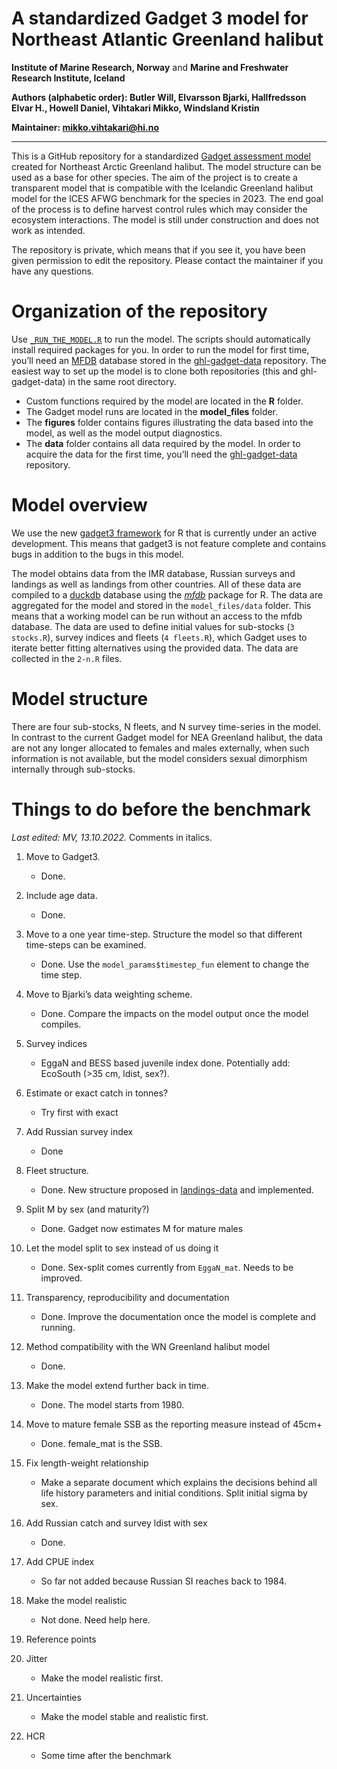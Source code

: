 
# A standardized Gadget 3 model for Northeast Atlantic Greenland halibut

**Institute of Marine Research, Norway** and **Marine and Freshwater
Research Institute, Iceland**

**Authors (alphabetic order): Butler Will, Elvarsson Bjarki,
Hallfredsson Elvar H., Howell Daniel, Vihtakari Mikko, Windsland
Kristin**

**Maintainer: <mikko.vihtakari@hi.no>**

------------------------------------------------------------------------

This is a GitHub repository for a standardized [Gadget assessment
model](https://gadget-framework.github.io/gadget3/) created for
Northeast Arctic Greenland halibut. The model structure can be used as a
base for other species. The aim of the project is to create a
transparent model that is compatible with the Icelandic Greenland
halibut model for the ICES AFWG benchmark for the species in 2023. The
end goal of the process is to define harvest control rules which may
consider the ecosystem interactions. The model is still under
construction and does not work as intended.

The repository is private, which means that if you see it, you have been
given permission to edit the repository. Please contact the maintainer
if you have any questions.

# Organization of the repository

Use
[`_RUN_THE_MODEL.R`](https://github.com/DeepWaterIMR/ghl-gadget3/blob/master/_RUN_THE_MODEL.R)
to run the model. The scripts should automatically install required
packages for you. In order to run the model for first time, you’ll need
an [MFDB](https://cran.r-project.org/web/packages/mfdb/index.html)
database stored in the
[ghl-gadget-data](https://github.com/DeepWaterIMR/ghl-gadget-data)
repository. The easiest way to set up the model is to clone both
repositories (this and ghl-gadget-data) in the same root directory.

-   Custom functions required by the model are located in the **R**
    folder.
-   The Gadget model runs are located in the **model_files** folder.
-   The **figures** folder contains figures illustrating the data based
    into the model, as well as the model output diagnostics.
-   The **data** folder contains all data required by the model. In
    order to acquire the data for the first time, you’ll need the
    [ghl-gadget-data](https://github.com/DeepWaterIMR/ghl-gadget-data)
    repository.

# Model overview

We use the new [gadget3
framework](https://gadget-framework.github.io/gadget3/) for R that is
currently under an active development. This means that gadget3 is not
feature complete and contains bugs in addition to the bugs in this
model.

The model obtains data from the IMR database, Russian surveys and
landings as well as landings from other countries. All of these data are
compiled to a
[duckdb](https://cran.r-project.org/web/packages/duckdb/index.html)
database using the
[*mfdb*](https://cran.r-project.org/web/packages/mfdb/index.html)
package for R. The data are aggregated for the model and stored in the
`model_files/data` folder. This means that a working model can be run
without an access to the mfdb database. The data are used to define
initial values for sub-stocks (`3 stocks.R`), survey indices and fleets
(`4 fleets.R`), which Gadget uses to iterate better fitting alternatives
using the provided data. The data are collected in the `2-n.R` files.

# Model structure

There are four sub-stocks, N fleets, and N survey time-series in the
model. In contrast to the current Gadget model for NEA Greenland
halibut, the data are not any longer allocated to females and males
externally, when such information is not available, but the model
considers sexual dimorphism internally through sub-stocks.

# Things to do before the benchmark

*Last edited: MV, 13.10.2022.* Comments in italics.

1.  Move to Gadget3.

    -   Done.

2.  Include age data.

    -   Done.

3.  Move to a one year time-step. Structure the model so that different
    time-steps can be examined.

    -   Done. Use the `model_params$timestep_fun` element to change the
        time step.

4.  Move to Bjarki’s data weighting scheme.

    -   Done. Compare the impacts on the model output once the model
        compiles.

5.  Survey indices

    -   EggaN and BESS based juvenile index done. Potentially add:
        EcoSouth (\>35 cm, ldist, sex?).

6.  Estimate or exact catch in tonnes?

    -   Try first with exact

7.  Add Russian survey index

    -   Done

8.  Fleet structure.

    -   Done. New structure proposed in
        [landings-data](https://github.com/DeepWaterIMR/ghl-gadget-data/blob/main/docs/landings-data.Rmd)
        and implemented.

9.  Split M by sex (and maturity?)

    -   Done. Gadget now estimates M for mature males

10. Let the model split to sex instead of us doing it

    -   Done. Sex-split comes currently from `EggaN_mat`. Needs to be
        improved.

11. Transparency, reproducibility and documentation

    -   Done. Improve the documentation once the model is complete and
        running.

12. Method compatibility with the WN Greenland halibut model

    -   Done.

13. Make the model extend further back in time.

    -   Done. The model starts from 1980.

14. Move to mature female SSB as the reporting measure instead of 45cm+

    -   Done. female_mat is the SSB.

15. Fix length-weight relationship

    -   Make a separate document which explains the decisions behind all
        life history parameters and initial conditions. Split initial
        sigma by sex.

16. Add Russian catch and survey ldist with sex

    -   Done.

17. Add CPUE index

    -   So far not added because Russian SI reaches back to 1984.

18. Make the model realistic

    -   Not done. Need help here.

19. Reference points

20. Jitter

    -   Make the model realistic first.

21. Uncertainties

    -   Make the model stable and realistic first.

22. HCR

    -   Some time after the benchmark
